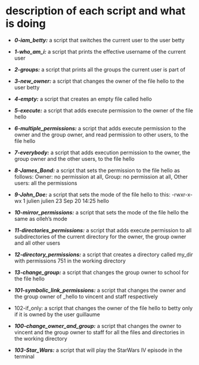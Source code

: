 # description of each script and what is doing

* ***0-iam_betty:*** a script that switches the current user to the user betty

* ***1-who_am_i:*** a script that prints the effective username of the current user

* ***2-groups:*** a script that prints all the groups the current user is part of

* ***3-new_owner:*** a script that changes the owner of the file hello to the user betty

* ***4-empty:*** a script that creates an empty file called hello

* ***5-execute:*** a script that adds execute permission to the owner of the file hello

* ***6-multiple_permissions:*** a script that adds execute permission to the owner and the group owner, and read permission to other users, to the file hello

* ***7-everybody:*** a script that adds execution permission to the owner, the group owner and the other users, to the file hello

* ***8-James_Bond:*** a script that sets the permission to the file hello as follows: Owner: no permission at all, Group: no permission at all, Other users: all the permissions

* ***9-John_Doe:*** a script that sets the mode of the file hello to this: -rwxr-x-wx 1 julien julien 23 Sep 20 14:25 hello

* ***10-mirror_permissions:*** a script that sets the mode of the file hello the same as olleh’s mode

* ***11-directories_permissions:*** a script that adds execute permission to all subdirectories of the current directory for the owner, the group owner and all other users

* ***12-directory_permissions:*** a script that creates a directory called my_dir with permissions 751 in the working directory

* ***13-change_group:*** a script that changes the group owner to school for the file hello

* ***101-symbolic_link_permissions:*** a script that changes the owner and the group owner of _hello to vincent and staff respectively

* 102-if_only: a script that changes the owner of the file hello to betty only if it is owned by the user guillaume

* ***100-change_owner_and_group:*** a script that changes the owner to vincent and the group owner to staff for all the files and directories in the working directory

* ***103-Star_Wars:*** a script that will play the StarWars IV episode in the terminal
